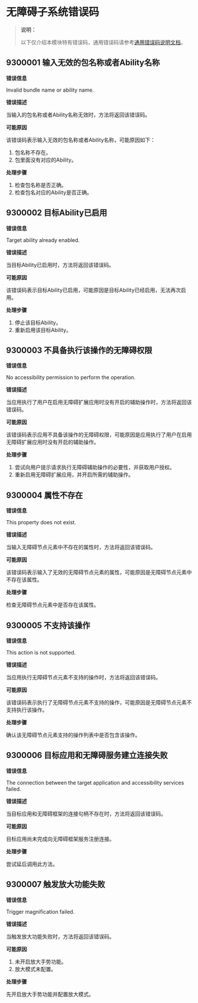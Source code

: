 # 无障碍子系统错误码

<!--Kit: Accessibility Kit-->
<!--Subsystem: BarrierFree-->
<!--Owner: @qiiiiiiian-->
<!--SE: @z7o-->
<!--TSE: @A_qqq-->

> **说明：**
>
> 以下仅介绍本模块特有错误码，通用错误码请参考[通用错误码说明文档](../errorcode-universal.md)。
<!--Del-->
## 9300001 输入无效的包名称或者Ability名称

**错误信息**

Invalid bundle name or ability name.

**错误描述**

当输入的包名称或者Ability名称无效时，方法将返回该错误码。

**可能原因**

该错误码表示输入无效的包名称或者Ability名称，可能原因如下：
1. 包名称不存在。
2. 包里面没有对应的Ability。

**处理步骤**

1. 检查包名称是否正确。
2. 检查包名对应的Ability是否正确。

## 9300002 目标Ability已启用

**错误信息**

Target ability already enabled.

**错误描述**

当目标Ability已启用时，方法将返回该错误码。

**可能原因**

该错误码表示目标Ability已启用，可能原因是目标Ability已经启用，无法再次启用。

**处理步骤**

1. 停止该目标Ability。
2. 重新启用该目标Ability。
<!--DelEnd-->
## 9300003 不具备执行该操作的无障碍权限

**错误信息**

No accessibility permission to perform the operation.

**错误描述**

当应用执行了用户在启用无障碍扩展应用时没有开启的辅助操作时，方法将返回该错误码。

**可能原因**

该错误码表示应用不具备该操作的无障碍权限，可能原因是应用执行了用户在启用无障碍扩展应用时没有开启的辅助操作。

**处理步骤**

1. 尝试向用户提示请求执行无障碍辅助操作的必要性，并获取用户授权。
2. 重新启用无障碍扩展应用，并开启所需的辅助操作。

## 9300004 属性不存在

**错误信息**

This property does not exist.

**错误描述**

当输入无障碍节点元素中不存在的属性时，方法将返回该错误码。

**可能原因**

该错误码表示输入了无效的无障碍节点元素的属性，可能原因是无障碍节点元素中不存在该属性。

**处理步骤**

检查无障碍节点元素中是否存在该属性。

## 9300005 不支持该操作

**错误信息**

This action is not supported.

**错误描述**

当应用执行无障碍节点元素不支持的操作时，方法将返回该错误码。

**可能原因**

该错误码表示执行了无障碍节点元素不支持的操作，可能原因是无障碍节点元素不支持执行该操作。

**处理步骤**

确认该无障碍节点元素支持的操作列表中是否包含该操作。

## 9300006 目标应用和无障碍服务建立连接失败

**错误信息**

The connection between the target application and accessibility services failed.

**错误描述**

当目标应用和无障碍框架的连接句柄不存在时，方法将返回该错误码。

**可能原因**

目标应用尚未完成向无障碍框架服务注册连接。

**处理步骤**

尝试延后调用此方法。

## 9300007 触发放大功能失败

**错误信息**

Trigger magnification failed.

**错误描述**

当触发放大功能失败时，方法将返回该错误码。

**可能原因**

1. 未开启放大手势功能。
2. 放大模式未配置。

**处理步骤**

先开启放大手势功能并配置放大模式。